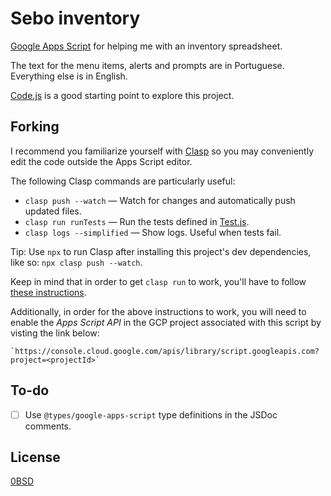 # Sebo inventory

[Google Apps Script](https://developers.google.com/apps-script) for helping me
with an inventory spreadsheet.

The text for the menu items, alerts and prompts are in Portuguese. Everything
else is in English.

[Code.js](src/Code.js) is a good starting point to explore this project.

## Forking

I recommend you familiarize yourself with
[Clasp](https://github.com/google/clasp) so you may conveniently edit the code
outside the Apps Script editor.

The following Clasp commands are particularly useful:

- `clasp push --watch` — Watch for changes and automatically push updated files.
- `clasp run runTests` — Run the tests defined in [Test.js](src/Test.js).
- `clasp logs --simplified` — Show logs. Useful when tests fail.

Tip: Use `npx` to run Clasp after installing this project's dev dependencies,
like so: `npx clasp push --watch`.

Keep in mind that in order to get `clasp run` to work, you'll have to follow 
[these instructions](https://github.com/google/clasp/blob/master/docs/run.md).

Additionally, in order for the above instructions to work, you will need to
enable the _Apps Script API_ in the GCP project associated with this script by
visting the link below:

	`https://console.cloud.google.com/apis/library/script.googleapis.com?project=<projectId>`

## To-do

- [ ] Use `@types/google-apps-script` type definitions in the JSDoc comments.

## License

[0BSD](LICENSE)
